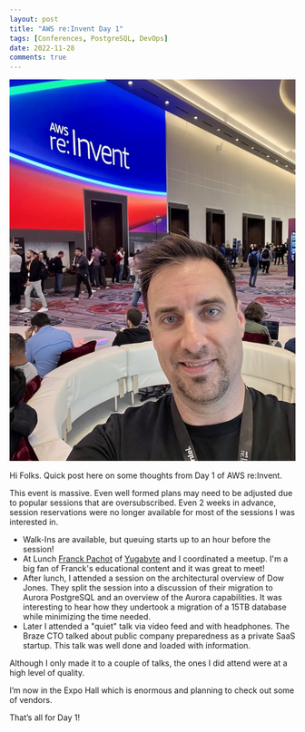 ```yaml
---
layout: post
title: "AWS re:Invent Day 1"
tags: [Conferences, PostgreSQL, DevOps]
date: 2022-11-28
comments: true
---
```


<img src="/assets/images/aws-reinvent-day1.jpg" alt="Andrew Atkinson at AWS re:Invent" />

Hi Folks. Quick post here on some thoughts from Day 1 of AWS re:Invent.

This event is massive. Even well formed plans may need to be adjusted due to popular sessions that are oversubscribed. Even 2 weeks in advance, session reservations were no longer available for most of the sessions I was interested in.

* Walk-Ins are available, but queuing starts up to an hour before the session!
* At Lunch [Franck Pachot](https://twitter.com/FranckPachot) of [Yugabyte](https://www.yugabyte.com) and I coordinated a meetup. I'm a big fan of Franck's educational content and it was great to meet!
* After lunch, I attended a session on the architectural overview of Dow Jones. They split the session into a discussion of their migration to Aurora PostgreSQL and an overview of the Aurora capabilities. It was interesting to hear how they undertook a migration of a 15TB database while minimizing the time needed.
* Later I attended a "quiet" talk via video feed and with headphones. The Braze CTO talked about public company preparedness as a private SaaS startup. This talk was well done and loaded with information.

Although I only made it to a couple of talks, the ones I did attend were at a high level of quality.

I’m now in the Expo Hall which is enormous and planning to check out some of vendors.

That’s all for Day 1!